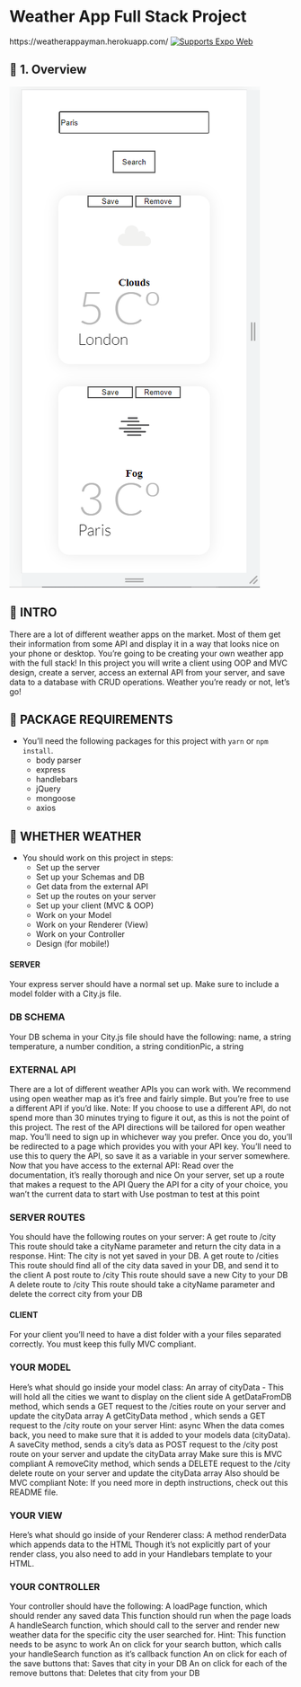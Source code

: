 # Weather App Full Stack Project

<p>
  <!-- Web -->
  https://weatherappayman.herokuapp.com/
  <a href="https://docs.expo.dev/workflow/web/">
    <img alt="Supports Expo Web" longdesc="Supports Expo Web" src="https://img.shields.io/badge/web-4630EB.svg?style=flat-square&logo=GOOGLE-CHROME&labelColor=4285F4&logoColor=fff" />
  </a>
</p>

## 🚀 1. Overview

![](MobilePag.png)

## 🚀 INTRO 
There are a lot of different weather apps on the market. Most of them get their information from some API and display it in a way that looks nice on your phone or desktop.
You’re going to be creating your own weather app with the full stack!
In this project you will write a client using OOP and MVC design, create a server, access an external API from your server, and save data to a database with CRUD operations.
Weather you’re ready or not, let’s go!

## 🚀 PACKAGE REQUIREMENTS

- You’ll need the following packages for this project with `yarn` or `npm install`.
  - body parser
  - express
  - handlebars
  - jQuery
  - mongoose
  - axios 
  
 ## 🚀 WHETHER WEATHER
- You should work on this project in steps:
  - Set up the server
  - Set up your Schemas and DB
  - Get data from the external API
  - Set up the routes on your server
  - Set up your client (MVC & OOP)
  - Work on your Model
  - Work on your Renderer (View)
  - Work on your Controller
  - Design (for mobile!)

#### SERVER
Your express server should have a normal set up. Make sure to include a model folder with a City.js file.

### DB SCHEMA
Your DB schema in your City.js file should have the following:
name, a string
temperature, a number
condition, a string
conditionPic, a string

### EXTERNAL API
There are a lot of different weather APIs you can work with. We recommend using open weather map as it’s free and fairly simple. But you’re free to use a different API if you’d like.
Note: If you choose to use a different API, do not spend more than 30 minutes trying to figure it out, as this is not the point of this project. The rest of the API directions will be tailored for open weather map.
You’ll need to sign up in whichever way you prefer. Once you do, you’ll be redirected to a page which provides you with your API key. You’ll need to use this to query the API, so save it as a variable in your server somewhere.
Now that you have access to the external API:
Read over the documentation, it’s really thorough and nice
On your server, set up a route that makes a request to the API
Query the API for a city of your choice, you wan’t the current data to start with
Use postman to test at this point

### SERVER ROUTES
You should have the following routes on your server:
A get route to /city
This route should take a cityName parameter and return the city data in a response.
Hint: The city is not yet saved in your DB.
A get route to /cities
This route should find all of the city data saved in your DB, and send it to the client
A post route to /city
This route should save a new City to your DB
A delete route to /city
This route should take a cityName parameter and delete the correct city from your DB

#### CLIENT
For your client you’ll need to have a dist folder with a your files separated correctly. You must keep this fully MVC compliant.

### YOUR MODEL
Here’s what should go inside your model class:
An array of cityData - This will hold all the cities we want to display on the client side
A getDataFromDB method, which sends a GET request to the /cities route on your server and update the cityData array
A getCityData method , which sends a GET request to the /city route on your server
Hint: async
When the data comes back, you need to make sure that it is added to your models data (cityData).
A saveCity method, sends a city’s data as POST request to the /city post route on your server and update the cityData array
Make sure this is MVC compliant
A removeCity method, which sends a DELETE request to the /city delete route on your server and update the cityData array
Also should be MVC compliant
Note: If you need more in depth instructions, check out this README file.

### YOUR VIEW
Here’s what should go inside of your Renderer class:
A method renderData which appends data to the HTML
Though it’s not explicitly part of your render class, you also need to add in your Handlebars template to your HTML.

### YOUR CONTROLLER
Your controller should have the following:
A loadPage function, which should render any saved data
This function should run when the page loads
A handleSearch function, which should call to the server and render new weather data for the specific city the user searched for.
Hint: This function needs to be async to work
An on click for your search button, which calls your handleSearch function as it’s callback function
An on click for each of the save buttons that:
Saves that city in your DB
An on click for each of the remove buttons that:
Deletes that city from your DB

